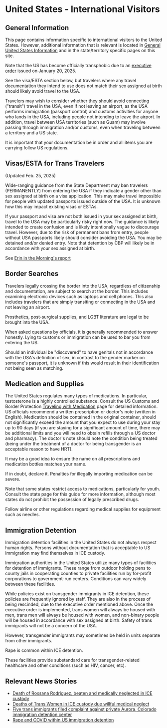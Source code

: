 # United States - International Visitors

## General Information

This page contains information specific to international visitors to the
United States.  However, additional information that is relevant is
located in [General United States Information](notes/usa-general.md) and
in the state/territory specific pages on this site.

Note that the US has become officially transphobic due to an [executive
order](https://www.whitehouse.gov/presidential-actions/2025/01/defending-women-from-gender-ideology-extremism-and-restoring-biological-truth-to-the-federal-government/)
issued on January 20, 2025.

See the visa/ESTA section below, but travelers where any travel documentation
they intend to use does not match their sex assigned at birth should
likely avoid travel to the USA.

Travelers may wish to consider whether they should avoid connecting
("transit") travel in the USA, even if not leaving an airport, as the
USA performs immigration (passport control) and customs activities for
anyone who lands in the USA, including people not intending to leave the
airport. In addition, travel between USA territories (such as Guam) may
involve passing through immigration and/or customs, even when traveling
between a territory and a US state.

It is important that your documentation be in order and all items you are
carrying follow US regulations.

## Visas/ESTA for Trans Travelers

(Updated Feb. 25, 2025)

Wide-ranging guidance from the State Department may ban travelers
(PERMANENTLY) from entering the USA if they indicate a gender other than
sex assigned at birth on a visa application.  This may make travel
impossible for people with updated passports issued outside of the USA.
It is unknown how this may impact existing visas or ESTAs.

If your passport and visa are not both issued in your sex assigned at
birth, travel to the USA may be particularly risky right now. The
guidance is likely intended to create confusion and is likely
intentionally vague to discourage travel. However, due to the risk of
permanent bans from entry, people without USA passports likely should
consider avoiding the USA. You may be detained and/or denied entry. Note
that detention by CBP will likely be in accordance with your sex
assigned at birth.

See [Erin in the Morning's
report](https://www.erininthemorning.com/p/marco-rubio-may-have-just-banned?utm_source=post-email-title&publication_id=994764&post_id=157905772&utm_campaign=email-post-title&isFreemail=false&r=w1apa&triedRedirect=true&utm_medium=email)

## Border Searches

Travelers legally crossing the border into the USA, regardless of citizenship
and documentation, are subject to search at the border.  This includes
examining electronic devices such as laptops and cell phones. This also
includes travelers that are simply transiting or connecting in the USA
and not leaving an airport.

Prosthetics, post-surgical supplies, and LGBT literature are legal to be
brought into the USA.

When asked questions by officials, it is generally recommended to answer
honestly.  Lying to customs or immigration can be used to bar you from
entering the US.

Should an individual be "discovered" to have genitals not in accordance
with the USA's definition of sex, in contrast to the gender marker on
someone's passport, it is unknown if this would result in their
identification not being seen as matching.

## Medication and Supplies

The United States regulates many types of medications. In particular,
testosterone is a highly controlled substance.  Consult the US Customs
and Border Protection [Traveling with
Medication](https://helpspanish.cbp.gov/s/article/Article-1444?language=en_US)
page for detailed information.  US officials recommend a written
prescription or doctor's note (written in English). Medication should be
contained in the original container, should not significantly exceed the amount that
you expect to use during your stay up to 90 days (if you are staying for a significant
amount of time, there may be additional limits and you will need to
obtain refills through a US doctor and pharmacy). The doctor's note
should note the condition being treated (being under the treatment of
a doctor for being transgender is an acceptable reason to have HRT).

It may be a good idea to ensure the name on all
prescriptions and medication bottles matches your name.

If in doubt, declare it.  Penalties for illegally importing medication
can be severe.  

Note that some states restrict access to medications, particularly for
youth.  Consult the state page for this guide for more information,
although most states do not prohibit the possession of legally
prescribed drugs.

Follow airline or other regulations regarding medical supplies for
equipment such as needles.

## Immigration Detention

Immigration detention facilities in the United States do not always
respect human rights.  Persons without documentation that is acceptable
to US Immigration may find themselves in ICE custody.

Immigration authorities in the United States utilize many types of
facilities for detention of immigrants. These range from outdoor holding
pens to county jails in cooperating counties to private facilities run
by for-profit corporations to government-run centers.  Conditions can
vary widely between these facilities.

While policies exist on transgender immigrants in ICE detention, these
policies are frequently ignored by staff.  They are also in the process
of being rescinded, due to the executive order mentioned above. Once the
executive order is implemented, trans women will always be housed with
men, trans men will always be housed with women, and non-binary people
will be housed in accordance with sex assigned at birth. Safety of trans
immigrants will not be a concern of the USA.

However, transgender immigrants may sometimes be held in units separate from
other immigrants.

Rape is common within ICE detention.

These facilities provide substandard care for transgender-related
healthcare and other conditions (such as HIV, cancer, etc).


## Relevant News Stories

 * [Death of Roxsana Rodriguez, beaten and medically neglected in ICE
   custody](https://www.thedailybeast.com/trans-woman-roxsana-hernandez-rodriguez-beaten-in-ice-custody-before-death-pathologist-finds)
 * [Deaths of Trans Women in ICE custody due willful medical neglect](https://www.theguardian.com/us-news/2019/jun/12/trans-woman-death-us-custody-ice-deportation)
 * [Five trans immigrants filed complaint against private Aurora,
   Colorado immigration detention
   center](https://www.washingtonblade.com/2024/04/13/five-transgender-nonbinary-ice-detainees-allege-mistreatment-at-colo-detention-center/)
 * [Rape and COVID within US immigration
   detention](https://www.theguardian.com/us-news/2020/nov/17/trans-women-us-immigration-custody-abuse-covid-19-ice)
